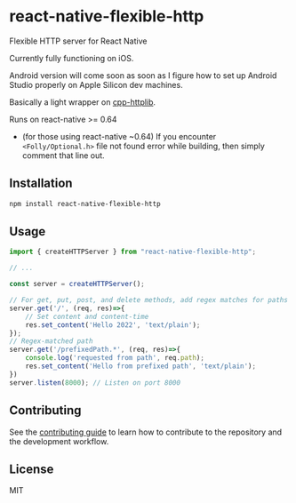 # react-native-flexible-http

Flexible HTTP server for React Native

Currently fully functioning on iOS.

Android version will come soon as soon as I figure how to set up Android Studio properly on Apple Silicon dev machines.

Basically a light wrapper on [cpp-httplib](https://github.com/yhirose/cpp-httplib).

Runs on react-native >= 0.64
- (for those using react-native ~0.64) If you encounter `<Folly/Optional.h>` file not found error while building, then simply comment that line out.


## Installation

```sh
npm install react-native-flexible-http
```

## Usage

```ts
import { createHTTPServer } from "react-native-flexible-http";

// ...

const server = createHTTPServer();

// For get, put, post, and delete methods, add regex matches for paths to handle
server.get('/', (req, res)=>{
    // Set content and content-time
    res.set_content('Hello 2022', 'text/plain');
});
// Regex-matched path
server.get('/prefixedPath.*', (req, res)=>{
    console.log('requested from path', req.path);
    res.set_content('Hello from prefixed path', 'text/plain');
})
server.listen(8000); // Listen on port 8000
```

## Contributing

See the [contributing guide](CONTRIBUTING.md) to learn how to contribute to the repository and the development workflow.

## License

MIT
